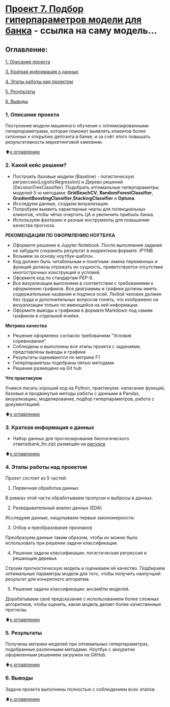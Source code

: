 
# [Проект 7. Подбор гиперпараметров модели для банка](https://github.com/mrglibly) - ссылка на саму модель...

## Оглавление:
[1. Описание проекта](https://github.com/mrglibly/)

[3. Краткая информация о данных](https://github.com/mrglibly/)

[4. Этапы работы над проектом](https://github.com/mrglibly/)

[5. Результаты](https://github.com/mrglibly/)

[6. Выводы](https://github.com/mrglibly/)

### 1. Описание проекта
Построение модели машинного обучения с оптимизированными гиперпараметрами, которая поможет выявлять клиентов более склонных к открытию депозита в банке, и за счёт этого повышать результативность маркетинговой кампании.

:arrow_up:[к оглавлению](https://github.com/mrglibly/)

### 2. Какой кейс решаем?
- Построить базовые модели (Baseline) - логистическую регрессию(LogisticRegression) и Дерево решений (DecisionTreeClassifier). Подобрать оптимальные гиперпараметры моделей 5-ю методами: **GridSeachCV**, **RandomForestClassifier**, **GradientBoostingClassifier**,**StackingClassifier** и **Optuna**.
- Исследуем данные, создаем визуализации.
- Попробуем выявить характерные черты для потенциальных клиентов, чтобы чётко очертить ЦА и увеличить прибыль банка.
- Используем фантазию и разные инструменты для повышения качества прогноза.

**РЕКОМЕНДАЦИИ ПО ОФОРМЛЕНИЮ НОУТБУКА**

- Оформите решение в Jupyter Notebook. После выполнения задания не забудьте сохранить результат в корректном формате .IPYNB.
- Возьмем за основу ноутбук-шаблон.
- Код должен быть читабельным и понятным: имена переменных и функций должны отражать их сущность, приветствуется отсутствие многострочных конструкций и условий. 
- Оформите код по стандартам PEP-8. 
- Все визуализации выполняем в соответствии с требованиями к оформлению графиков. Все диаграммы и графики должны иметь содержательные названия и подписи осей. Любой человек должен без труда и дополнительных вопросов понять, что изображено на визуализации только по имеющейся на ней информации.
- Оформите выводы к графикам в формате Markdown под самим графиком в отдельной ячейке.

**Метрика качества**
- Решение оформлено согласно требованиям "Условия соревнования"
- Соблюдены и выполнены все этапы проекта с заданиями, представлены выводы и графики
- Результаты оцениваются по метрике F1
- Гиперпараметры подобраны пятью методами
- Решение размещено на Git hub

**Что практикуем**

Учимся писать хороший код на Python, практикуем: написание функций, базовые и продвинутые методы работы с данными в Pandas, визуализацию, моделирование, подбор гиперпараметров, работа с документацией.

:arrow_up:[к оглавлению](https://github.com/mrglibly/)

### 3. Краткая информация о данных
- Набор данных для прогнозирование биологического ответа(bank_fin.zip) размещён на [ресурсе](https://lms-cdn.skillfactory.ru/assets/courseware/v1/dab91dc74eb3cb684755123d224d262b/asset-v1:SkillFactory+DSPR-2.0+14JULY2021+type@asset+block/bank_fin.zip)

:arrow_up:[к оглавлению](https://github.com/mrglibly/)

### 4. Этапы работы над проектом
Проект состоит из 5 частей:

1. Первичная обработка данных

В рамках этой части обработываем пропуски и выбросы в данных.

2. Разведывательный анализ данных (EDA)

Исследуем данные, нащупываем первые закономерности.

3. Отбор и преобразование признаков

Преобразуем данные таким образом, чтобы их можно было использовать при решении задачи классификации.

4. Решение задачи классификации: логистическая регрессия и решающие деревья.

Строим прогностическую модель и оцениваем её качество. Подбираем оптимальные параметры модели для того, чтобы получить наилучший результат для конкретного алгоритма.

5. Решение задачи классификации: ансамбли моделей.

Дорабатываем своё предсказание с использованием более сложных алгоритмов, чтобы оценить, какая модель делает более качественные прогнозы.

:arrow_up:[к оглавлению](https://github.com/mrglibly/)
 

### 5. Результаты
Получены метрики моделей при оптимальных гиперпараметрах, подобранные различными методами. Ноутбук с аккуратно оформленным решением загружен на GitHub.

:arrow_up:[к оглавлению](https://github.com/mrglibly/mrglibly-sf_data_science/tree/master/project_5#%D0%BE%D0%B3%D0%BB%D0%B0%D0%B2%D0%BB%D0%B5%D0%BD%D0%B8%D0%B5)

### 6. Выводы
Задачи проекта выполнены полностью с соблюдением всех этапов.
 
:arrow_up:[к оглавлению](https://github.com/mrglibly/)
